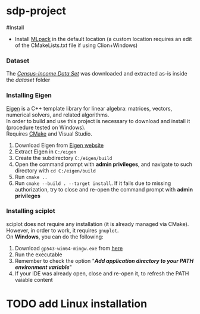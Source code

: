 # sdp-project

#Install

- Install [MLpack](https://www.mlpack.org/getstarted.html) in the default location (a custom location requires an edit of the CMakeLists.txt file if using Clion+Windows)


### Dataset

The [_Census-Income Data Set_](https://archive.ics.uci.edu/ml/machine-learning-databases/census-income-mld/census.tar.gz) was downloaded and extracted as-is inside the _dataset_ folder

### Installing Eigen

[Eigen](https://eigen.tuxfamily.org/index.php?title=Main_Page) is a C++ template library for linear algebra: matrices, vectors, numerical solvers, and related algorithms.  
In order to build and use this project is necessary to download and install it (procedure tested on Windows).  
Requires [CMake](https://cmake.org/download/) and Visual Studio.
1. Download Eigen from [Eigen website](https://eigen.tuxfamily.org/index.php?title=Main_Page)
2. Extract Eigen in `C:/eigen`
3. Create the subdirectory `C:/eigen/build`
4. Open the command prompt with **admin privileges**, and navigate to such directory with `cd C:/eigen/build`
5. Run `cmake ..`
6. Run `cmake --build . --target install`. If it fails due to missing authorization, try to close and re-open the command prompt with **admin privileges**

### Installing sciplot
sciplot does not require any installation (it is already managed via CMake).  
However, in order to work, it requires `gnuplot`.  
On **Windows**, you can do the following:
1. Download `gp543-win64-mingw.exe` from [here](https://sourceforge.net/projects/gnuplot/files/gnuplot/5.4.3/)
2. Run the executable
3. Remember to check the option "_**Add application directory to your PATH environment variable**_"
4. If your IDE was already open, close and re-open it, to refresh the PATH vaiable content  

# TODO add Linux installation

